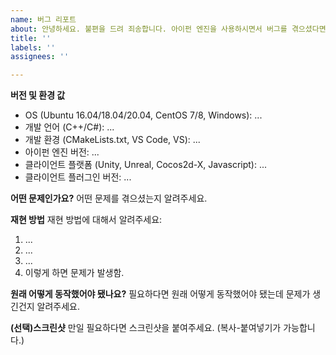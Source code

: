 ```yaml
---
name: 버그 리포트
about: 안녕하세요. 불편을 드려 죄송합니다. 아이펀 엔진을 사용하시면서 버그를 겪으셨다면, 해당 버그에 대한 정보를 알려주세요.
title: ''
labels: ''
assignees: ''

---
```


**버전 및 환경 값**
* OS (Ubuntu 16.04/18.04/20.04, CentOS 7/8, Windows): ...
* 개발 언어 (C++/C#): ...
* 개발 환경 (CMakeLists.txt, VS Code, VS): ...
* 아이펀 엔진 버전: ...
* 클라이언트 플랫폼 (Unity, Unreal, Cocos2d-X, Javascript): ...
* 클라이언트 플러그인 버전: ...

**어떤 문제인가요?**
어떤 문제를 겪으셨는지 알려주세요.

**재현 방법**
재현 방법에 대해서 알려주세요:
1. ...
2. ...
3. ...
4. 이렇게 하면 문제가 발생함.

**원래 어떻게 동작했어야 됐나요?**
필요하다면 원래 어떻게 동작했어야 됐는데 문제가 생긴건지 알려주세요.

**(선택)스크린샷**
만일 필요하다면 스크린샷을 붙여주세요. (복사-붙여넣기가 가능합니다.)
